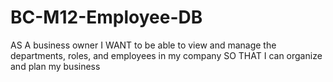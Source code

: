 # BC-M12-Employee-DB
AS A business owner I WANT to be able to view and manage the departments, roles, and employees in my company SO THAT I can organize and plan my business
